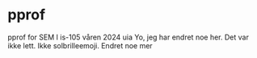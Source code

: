 # pprof
pprof for SEM I is-105 våren 2024 uia
Yo, jeg har endret noe her. Det var ikke lett. Ikke solbrilleemoji.
Endret noe mer
